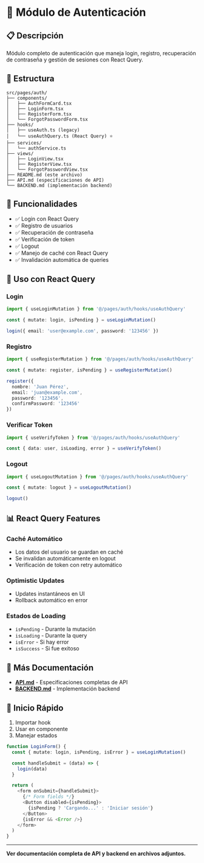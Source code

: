 # 🔐 Módulo de Autenticación

## 📋 Descripción

Módulo completo de autenticación que maneja login, registro, recuperación de contraseña y gestión de sesiones con React Query.

## 📂 Estructura

```
src/pages/auth/
├── components/
│   ├── AuthFormCard.tsx
│   ├── LoginForm.tsx
│   ├── RegisterForm.tsx
│   └── ForgotPasswordForm.tsx
├── hooks/
│   ├── useAuth.ts (legacy)
│   └── useAuthQuery.ts (React Query) ⭐
├── services/
│   └── authService.ts
├── views/
│   ├── LoginView.tsx
│   ├── RegisterView.tsx
│   └── ForgotPasswordView.tsx
├── README.md (este archivo)
├── API.md (especificaciones de API)
└── BACKEND.md (implementación backend)
```

## 🎯 Funcionalidades

- ✅ Login con React Query
- ✅ Registro de usuarios
- ✅ Recuperación de contraseña
- ✅ Verificación de token
- ✅ Logout
- ✅ Manejo de caché con React Query
- ✅ Invalidación automática de queries

## 🔧 Uso con React Query

### Login

```typescript
import { useLoginMutation } from '@/pages/auth/hooks/useAuthQuery'

const { mutate: login, isPending } = useLoginMutation()

login({ email: 'user@example.com', password: '123456' })
```

### Registro

```typescript
import { useRegisterMutation } from '@/pages/auth/hooks/useAuthQuery'

const { mutate: register, isPending } = useRegisterMutation()

register({
  nombre: 'Juan Pérez',
  email: 'juan@example.com',
  password: '123456',
  confirmPassword: '123456'
})
```

### Verificar Token

```typescript
import { useVerifyToken } from '@/pages/auth/hooks/useAuthQuery'

const { data: user, isLoading, error } = useVerifyToken()
```

### Logout

```typescript
import { useLogoutMutation } from '@/pages/auth/hooks/useAuthQuery'

const { mutate: logout } = useLogoutMutation()

logout()
```

## 📊 React Query Features

### Caché Automático
- Los datos del usuario se guardan en caché
- Se invalidan automáticamente en logout
- Verificación de token con retry automático

### Optimistic Updates
- Updates instantáneos en UI
- Rollback automático en error

### Estados de Loading
- `isPending` - Durante la mutación
- `isLoading` - Durante la query
- `isError` - Si hay error
- `isSuccess` - Si fue exitoso

## 🔗 Más Documentación

- **[API.md](./API.md)** - Especificaciones completas de API
- **[BACKEND.md](./BACKEND.md)** - Implementación backend

## 🚀 Inicio Rápido

1. Importar hook
2. Usar en componente
3. Manejar estados

```typescript
function LoginForm() {
  const { mutate: login, isPending, isError } = useLoginMutation()

  const handleSubmit = (data) => {
    login(data)
  }

  return (
    <form onSubmit={handleSubmit}>
      {/* Form fields */}
      <Button disabled={isPending}>
        {isPending ? 'Cargando...' : 'Iniciar sesión'}
      </Button>
      {isError && <Error />}
    </form>
  )
}
```

---

**Ver documentación completa de API y backend en archivos adjuntos.**
